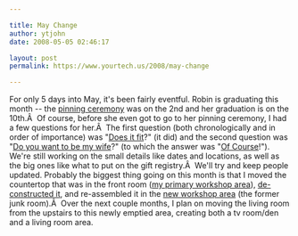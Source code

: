 ```yaml
---

title: May Change
author: ytjohn
date: 2008-05-05 02:46:17

layout: post
permalink: https://www.yourtech.us/2008/may-change

---
```

For only 5 days into May, it's been fairly eventful.
Robin is graduating this month -- the <a href="http://www.sqbnet.net/pics/v/2008/05/">pinning ceremony</a> was on the 2nd and her graduation is on the 10th.Â  Of course, before she even got to go to her pinning ceremony, I had a few questions for her.Â  The first question (both chronologically and in order of importance) was "<a href="http://www.sqbnet.net/pics/v/2008/05/Engagement/The+Ring.JPG.html" target="_blank">Does it fit</a>?" (it did) and the second question was "<a href="http://www.sqbnet.net/pics/v/2008/05/Engagement/Just+the+two+of+us.JPG.html" target="_blank">Do you want to be my wife</a>?" (to which the answer was "<a href="http://www.sqbnet.net/pics/v/2008/05/Engagement/Robin_+as+she+truly+is.JPG.html" target="_blank">Of Course</a>!").
We're still working on the small details like dates and locations, as well as the big ones like what to put on the gift registry.Â  We'll try and keep people updated.
Probably the biggest thing going on this month is that I moved the countertop that was in the front room (<a href="http://www.sqbnet.net/pics/v/2006/August/HouseTour/The+tech+work+area.jpg.html" target="_blank">my primary workshop area</a>), <a href="http://www.sqbnet.net/pics/v/2008/05/housework/missing+counter+2.JPG.html" target="_blank">de-constructed it</a>, and re-assembled it in the <a href="http://www.sqbnet.net/pics/v/2008/05/housework/new+workshop_+angle+2.JPG.html" target="_blank">new workshop area</a> (the former junk room).Â  Over the next couple months, I plan on moving the living room from the upstairs to this newly emptied area, creating both a tv room/den and a living room area.
